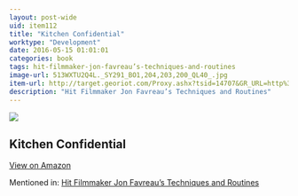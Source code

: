 ```yaml
---
layout: post-wide
uid: item112
title: "Kitchen Confidential"
worktype: "Development"
date: 2016-05-15 01:01:01
categories: book
tags: hit-filmmaker-jon-favreau’s-techniques-and-routines
image-url: 513WXTU2Q4L._SY291_BO1,204,203,200_QL40_.jpg
item-url: http://target.georiot.com/Proxy.ashx?tsid=14707&GR_URL=http%3A%2F%2Fwww.amazon.com%2FKitchen-Confidential-Updated-Edition-Adventures%2Fdp%2F0060899220%2F
description: "Hit Filmmaker Jon Favreau’s Techniques and Routines"
---
```

<a href="http://target.georiot.com/Proxy.ashx?tsid=14707&GR_URL=http%3A%2F%2Fwww.amazon.com%2FKitchen-Confidential-Updated-Edition-Adventures%2Fdp%2F0060899220%2F" target="blank"><img src="../../../../img/thumbs/513WXTU2Q4L._SY291_BO1,204,203,200_QL40_.jpg" class="prod-img"></a>
<h2>Kitchen Confidential</h2>
<p><a class="btn btn-primary" href="http://target.georiot.com/Proxy.ashx?tsid=14707&GR_URL=http%3A%2F%2Fwww.amazon.com%2FKitchen-Confidential-Updated-Edition-Adventures%2Fdp%2F0060899220%2F" target="blank">View on Amazon</a><p>
<p>Mentioned in: <a href="http://fourhourworkweek.com/2015/04/14/jon-favreau/" target="blank">Hit Filmmaker Jon Favreau’s Techniques and Routines</a></p>
